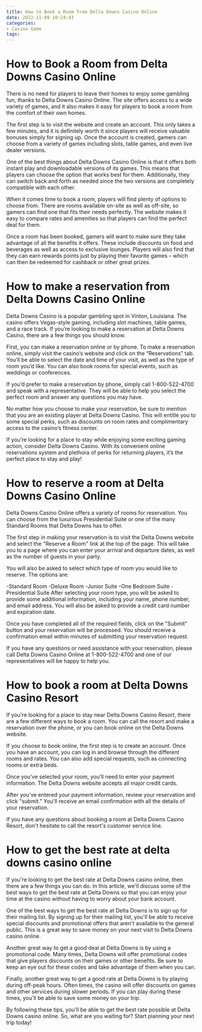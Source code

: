 ```yaml
---
title: How to Book a Room from Delta Downs Casino Online
date: 2022-11-09 10:24:43
categories:
- Casino Game
tags:
---
```



#  How to Book a Room from Delta Downs Casino Online

There is no need for players to leave their homes to enjoy some gambling fun, thanks to Delta Downs Casino Online. The site offers access to a wide variety of games, and it also makes it easy for players to book a room from the comfort of their own homes.

The first step is to visit the website and create an account. This only takes a few minutes, and it is definitely worth it since players will receive valuable bonuses simply for signing up. Once the account is created, gamers can choose from a variety of games including slots, table games, and even live dealer versions.

One of the best things about Delta Downs Casino Online is that it offers both instant play and downloadable versions of its games. This means that players can choose the option that works best for them. Additionally, they can switch back and forth as needed since the two versions are completely compatible with each other.

When it comes time to book a room, players will find plenty of options to choose from. There are rooms available on-site as well as off-site, so gamers can find one that fits their needs perfectly. The website makes it easy to compare rates and amenities so that players can find the perfect deal for them.

Once a room has been booked, gamers will want to make sure they take advantage of all the benefits it offers. These include discounts on food and beverages as well as access to exclusive lounges. Players will also find that they can earn rewards points just by playing their favorite games – which can then be redeemed for cashback or other great prizes.

#  How to make a reservation from Delta Downs Casino Online

 Delta Downs Casino is a popular gambling spot in Vinton, Louisiana. The casino offers Vegas-style gaming, including slot machines, table games, and a race track. If you’re looking to make a reservation at Delta Downs Casino, there are a few things you should know.

First, you can make a reservation online or by phone. To make a reservation online, simply visit the casino’s website and click on the “Reservations” tab. You’ll be able to select the date and time of your visit, as well as the type of room you’d like. You can also book rooms for special events, such as weddings or conferences.

If you’d prefer to make a reservation by phone, simply call 1-800-522-4700 and speak with a representative. They will be able to help you select the perfect room and answer any questions you may have.

No matter how you choose to make your reservation, be sure to mention that you are an existing player at Delta Downs Casino. This will entitle you to some special perks, such as discounts on room rates and complimentary access to the casino’s fitness center.

If you’re looking for a place to stay while enjoying some exciting gaming action, consider Delta Downs Casino. With its convenient online reservations system and plethora of perks for returning players, it’s the perfect place to stay and play!

#  How to reserve a room at Delta Downs Casino Online

Delta Downs Casino Online offers a variety of rooms for reservation. You can choose from the luxurious Presidential Suite or one of the many Standard Rooms that Delta Downs has to offer.

The first step in making your reservation is to visit the Delta Downs website and select the "Reserve a Room" link at the top of the page. This will take you to a page where you can enter your arrival and departure dates, as well as the number of guests in your party.

You will also be asked to select which type of room you would like to reserve. The options are:

-Standard Room
-Deluxe Room
-Junior Suite
-One Bedroom Suite
-Presidential Suite
After selecting your room type, you will be asked to provide some additional information, including your name, phone number, and email address. You will also be asked to provide a credit card number and expiration date.

Once you have completed all of the required fields, click on the "Submit" button and your reservation will be processed. You should receive a confirmation email within minutes of submitting your reservation request.

If you have any questions or need assistance with your reservation, please call Delta Downs Casino Online at 1-800-522-4700 and one of our representatives will be happy to help you.

#  How to book a room at Delta Downs Casino Resort

If you're looking for a place to stay near Delta Downs Casino Resort, there are a few different ways to book a room. You can call the resort and make a reservation over the phone, or you can book online on the Delta Downs website.

If you choose to book online, the first step is to create an account. Once you have an account, you can log in and browse through the different rooms and rates. You can also add special requests, such as connecting rooms or extra beds.

Once you've selected your room, you'll need to enter your payment information. The Delta Downs website accepts all major credit cards.

After you've entered your payment information, review your reservation and click "submit." You'll receive an email confirmation with all the details of your reservation.

If you have any questions about booking a room at Delta Downs Casino Resort, don't hesitate to call the resort's customer service line.

#  How to get the best rate at delta downs casino online

If you're looking to get the best rate at Delta Downs casino online, then there are a few things you can do. In this article, we'll discuss some of the best ways to get the best rate at Delta Downs so that you can enjoy your time at the casino without having to worry about your bank account.

One of the best ways to get the best rate at Delta Downs is to sign up for their mailing list. By signing up for their mailing list, you'll be able to receive special discounts and promotional offers that aren't available to the general public. This is a great way to save money on your next visit to Delta Downs casino online.

Another great way to get a good deal at Delta Downs is by using a promotional code. Many times, Delta Downs will offer promotional codes that give players discounts on their games or other benefits. Be sure to keep an eye out for these codes and take advantage of them when you can.

Finally, another great way to get a good rate at Delta Downs is by playing during off-peak hours. Often times, the casino will offer discounts on games and other services during slower periods. If you can play during these times, you'll be able to save some money on your trip.

By following these tips, you'll be able to get the best rate possible at Delta Downs casino online. So, what are you waiting for? Start planning your next trip today!